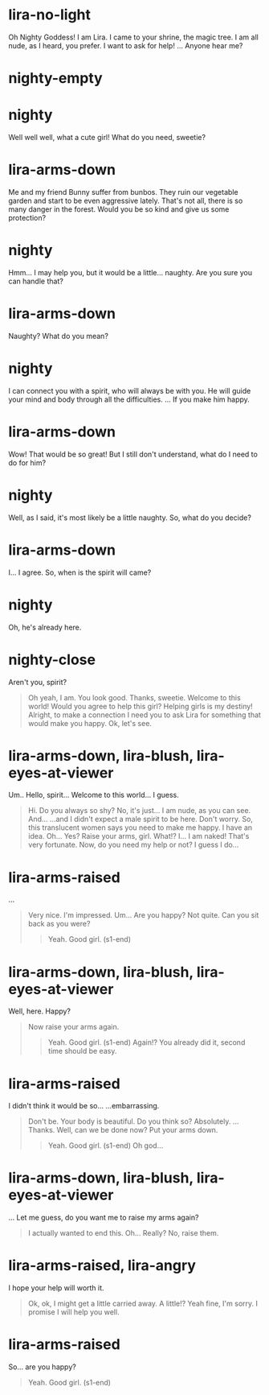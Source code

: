 # lira-no-light
Oh Nighty Goddess! I am Lira. I came to your shrine, the magic tree.
I am all nude, as I heard, you prefer. I want to ask for help!
...
Anyone hear me?
# nighty-empty

# nighty
Well well well, what a cute girl!
What do you need, sweetie?
# lira-arms-down
Me and my friend Bunny suffer from bunbos.
They ruin our vegetable garden and start to be even aggressive lately.
That's not all, there is so many danger in the forest.
Would you be so kind and give us some protection?
# nighty
Hmm... I may help you, but it would be a little... naughty.
Are you sure you can handle that?
# lira-arms-down
Naughty? What do you mean?
# nighty
I can connect you with a spirit, who will always be with you.
He will guide your mind and body through all the difficulties.
...
If you make him happy.
# lira-arms-down
Wow! That would be so great!
But I still don't understand, what do I need to do for him?
# nighty
Well, as I said, it's most likely be a little naughty.
So, what do you decide?
# lira-arms-down
I...
I agree.
So, when is the spirit will came?
# nighty
Oh, he's already here.
# nighty-close
Aren't you, spirit?
> Oh yeah, I am. You look good.
Thanks, sweetie. Welcome to this world!
Would you agree to help this girl?
> Helping girls is my destiny!
Alright, to make a connection I need you to ask Lira for something that would make you happy.
> Ok, let's see.
# lira-arms-down, lira-blush, lira-eyes-at-viewer
Um.. Hello, spirit...
Welcome to this world... I guess.
> Hi. Do you always so shy?
No, it's just...
I am nude, as you can see. And...
...and I didn't expect a male spirit to be here.
> Don't worry. So, this translucent women says you need to make me happy. I have an idea.
Oh... Yes?
> Raise your arms, girl.
What!? I...
I am naked!
> That's very fortunate. Now, do you need my help or not?
I guess I do...
# lira-arms-raised

...
> Very nice. I'm impressed.
Um... Are you happy?
> Not quite. Can you sit back as you were?
>> Yeah. Good girl. (s1-end)
# lira-arms-down, lira-blush, lira-eyes-at-viewer
Well, here. Happy?
> Now raise your arms again.
>> Yeah. Good girl. (s1-end)
Again!?
> You already did it, second time should be easy.
# lira-arms-raised
I didn't think it would be so...
...embarrassing.
> Don't be. Your body is beautiful.
Do you think so?
> Absolutely.
...
Thanks. Well, can we be done now?
> Put your arms down.
>> Yeah. Good girl. (s1-end)
Oh god...
# lira-arms-down, lira-blush, lira-eyes-at-viewer
...
Let me guess, do you want me to raise my arms again?
> I actually wanted to end this.
Oh... Really?
> No, raise them.
# lira-arms-raised, lira-angry

I hope your help will worth it.
> Ok, ok, I might get a little carried away.
A little!?
> Yeah fine, I'm sorry. I promise I will help you well.
# lira-arms-raised
So... are you happy?
> Yeah. Good girl. (s1-end)